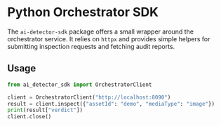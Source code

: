 # Python Orchestrator SDK

The `ai-detector-sdk` package offers a small wrapper around the orchestrator
service. It relies on `httpx` and provides simple helpers for submitting
inspection requests and fetching audit reports.

## Usage

```python
from ai_detector_sdk import OrchestratorClient

client = OrchestratorClient("http://localhost:8090")
result = client.inspect({"assetId": "demo", "mediaType": "image"})
print(result["verdict"])
client.close()
```
